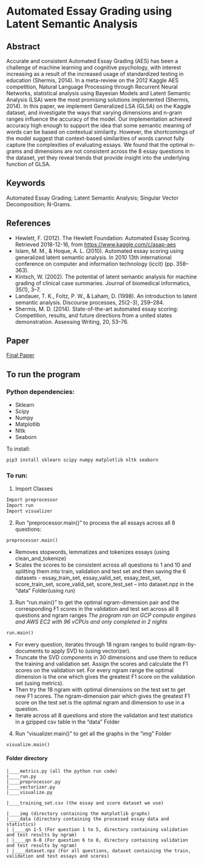 # Automated Essay Grading using Latent Semantic Analysis

## Abstract

Accurate and consistent Automated Essay Grading (AES) has been a challenge of machine learning and cognitive psychology, 
with interest increasing as a result of the increased usage of standardized testing in education (Shermis, 2014). 
In a meta-review on the 2012 Kaggle AES competition, Natural Language Processing through Recurrent Neural Networks, 
statistical analysis using Bayesian Models and Latent Semantic Analysis (LSA) were the most promising solutions 
implemented (Shermis, 2014). In this paper, we implement Generalized LSA (GLSA) on the Kaggle dataset, 
and investigate the ways that varying dimensions and n-gram ranges influence the accuracy of the model. 
Our implementation achieved accuracy high enough to support the idea that some semantic meaning of words 
can be based on contextual similarity. However, the shortcomings of the model suggest that context-based similarities 
of words cannot fully capture the complexities of evaluating essays. We found that the optimal n-grams and dimensions 
are not consistent across the 8 essay questions in the dataset, yet they reveal trends that provide insight into the 
underlying function of GLSA.

## Keywords
Automated Essay Grading; Latent Semantic Analysis; Singular Vector Decomposition; N-Grams.

## References
* Hewlett, F. (2012). The Hewlett Foundation: Automated Essay Scoring. Retrieved 2018-12-16, from https://www.kaggle.com/c/asap-aes
* Islam, M. M., & Hoque, A. L. (2010). Automated essay scoring using generalized latent semantic analysis. In 2010 13th international conference on computer and information technology (iccit) (pp. 358–363).
* Kintsch, W. (2002). The potential of latent semantic analysis for machine grading of clinical case summaries. Journal of biomedical informatics, 35(1), 3–7.
* Landauer, T. K., Foltz, P. W., & Laham, D. (1998). An introduction to latent semantic analysis. Discourse processes, 25(2-3), 259–284.
* Shermis, M. D. (2014). State-of-the-art automated essay scoring: Competition, results, and future directions from a united states demonstration. Assessing Writing, 20, 53–76.

## Paper
[Final Paper](AES_paper.pdf)

## To run the program

### Python dependencies:

* Sklearn
* Scipy
* Numpy
* Matplotlib
* Nltk
* Seaborn

To install:

```python
pip3 install sklearn scipy numpy matplotlib nltk seaborn
```
### To run:

1. Import Classes

```python
Import preprocessor
Import run
Import visualizer
```

2.	Run “preprocessor.main()” to process the all essays across all 8 questions:
```python
preprocessor.main()
```
*	Removes stopwords, lemmatizes and tokenizes essays (using clean_and_tokenize)
*	Scales the scores to be consistent across all questions to 1 and 10 and splitting them into train, validation and test set and then saving the 6 datasets - essay_train_set, essay_valid_set, essay_test_set, score_train_set, score_valid_set, score_test_set – into dataset.npz in the “data” Folder(using run)

3.	Run “run.main()” to get the optimal ngram-dimension pair and the corresponding F1 scores in the validation and test set across all 8 questions and ngram ranges
*The program ran on GCP compute engines and AWS EC2 with 96 vCPUs and only completed in 2 nights*
```python
run.main()
```
*	For every question, iterates through 18 ngram ranges to build ngram-by-documents to apply SVD to (using vectorizer).
*	Truncate the SVD components in 30 dimensions and use them to reduce the training and validation set. Assign the scores and calculate the F1 scores on the validation set. For every ngram range the optimal dimension is the one which gives the greatest F1 score on the validation set (using metrics).
*	Then try the 18 ngram with optimal dimensions on the test set to get new F1 scores. The ngram-dimension pair which gives the greatest F1 score on the test set is the optimal ngram and dimension to use in a question. 
*	Iterate across all 8 questions and store the validation and test statistics in a gzipped csv table in the “data” Folder

4.	Run “visualizer.main()” to get all the graphs in the “img” Folder
```python
visualize.main()
```

#### Folder directory

```
|____metrics.py (all the python run code)
|____run.py
|____preprocessor.py
|____vectorizer.py
|____visualize.py

|____training_set.csv (the essay and score dataset we use)

|____img (directory containing the matplotlib graphs)
|____data (directory containing the processed essay data and statistics)
| |____qn 1-5 (For question 1 to 5, directory containing validation and test results by ngram)
| |____qn 6-8 (For question 6 to 8, directory containing validation and test results by ngram)
| |____dataset.npz (For all questions, dataset containing the train, validation and test essays and scores)
```